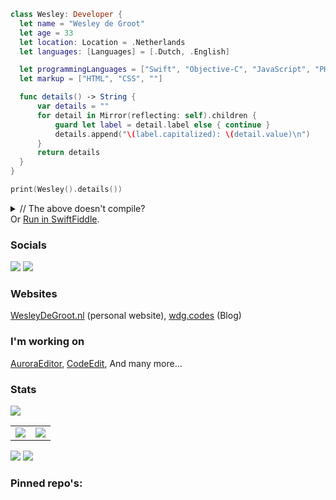 ```swift
class Wesley: Developer {
  let name = "Wesley de Groot"
  let age = 33
  let location: Location = .Netherlands
  let languages: [Languages] = [.Dutch, .English]

  let programmingLanguages = ["Swift", "Objective-C", "JavaScript", "PHP"]
  let markup = ["HTML", "CSS", ""]

  func details() -> String {
      var details = ""
      for detail in Mirror(reflecting: self).children {
          guard let label = detail.label else { continue }
          details.append("\(label.capitalized): \(detail.value)\n")
      }
      return details
  }
}

print(Wesley().details())
```
<details>
  <summary>// The above doesn't compile?</summary>
  // Just add this "missing" code.
  
  ```swift
  class Developer {
    enum Location { case Netherlands }
    enum Languages { case Dutch, English }
  }
  ```
</details>
Or <a href='https://swiftfiddle.com/?c=H4sIAAAAAAAAA11TwWrcMBD9lUGX2rBRKKFQDG0PSdsQNm3AgR7iPWitsa1Wlowku7TL%2FntHlu0NHV9GmjePp8fzidWsYKofrAvwxY5GiqCsqeirtfAefqDX%2BKeAO5xQ2wEdnCoDoDGAET3CB6hYwoBE%2BOqsDRVbEaKNgJub9axtPdMXsF86GvNvGDp0WhjpN6Aw7UjbvoCX%2FdofCPzC78ZQdzvgn02rle8OUWpaGpxtneh7ZdptJ65UrPytGpK1I63fjz%2BxDmrCq9t08SAmUdZODQvg6f6pYoeVsxfu1zgklvvnx33C3JZlamZkxDajqcmAIJT2WQ5XH6EMjoQkt2JNwq2A2bTkUqzGrhNQBh6Vc9ZlDhsdhZq2AI%2B6yXndKS0dmgtlLHqmk4tnR9REnah4OqL2CCeorSGqEeH8eneRw8UwoJEZKaqyeY3XYlBBaPUXZV4AXS%2Bkk9Aj5hW9meUr00bpMIzOrKzxlkbn6M9AVoQsxSTL%2BeYTcVxfP3cI4mgnBGnRmzeB1PaD0vgpTh9GTzmSEkKnPNnWK%2B%2FJlIoRSiK%2FBPW%2FgKIZ%2B0vKyAFBRrxKWpKdUFtYFtgSsSVh8yvYjk30o7zj7%2Flbdv4H4O%2Ft7jYDAAA%3D'>Run in SwiftFiddle</a>.

### Socials
<a href="https://www.twitter.com/0xWDG" target="_blank" rel="noreferrer"><img src="https://img.shields.io/twitter/follow/0xWDG?logo=twitter&style=for-the-badge&color=3382ed&labelColor=1c1917" /></a>
<a href="https://www.github.com/0xWDG" target="_blank" rel="noreferrer"><img src="https://img.shields.io/github/followers/0xWDG?logo=github&style=for-the-badge&color=3382ed&labelColor=1c1917" /></a>

### Websites
<a href="https://wesleydegroot.nl" target="_blank" rel="noreferrer">WesleyDeGroot.nl</a> (personal website), <a href="https://wdg.codes" target="_blank" rel="noreferrer">wdg.codes</a> (Blog)

### I'm working on
[AuroraEditor](https://github.com/AuroraEditor/AuroraEditor), [CodeEdit](https://github.com/CodeEditApp/CodeEdit), And many more...

<!--
### Summary
<img src='https://metrics.lecoq.io/0xWDG?template=classic'>
-->

### Stats
<a href='#stats'><img src='https://streak-stats.demolab.com/?user=0xWDG&hide_border=true&date_format=j-M-Y'></a>
<table><tr>
  <td><a href='#stats'><img src='https://github-readme-stats.vercel.app/api/?username=0xWDG&count_private=true&show_icons=true'></a></td>
  <td><a href='#stats'><img src='https://github-readme-stats.vercel.app/api/top-langs/?username=0xWDG'></a></td>
</tr></table>

![](https://komarev.com/ghpvc/?username=0xWDG&style=plastic)
![](https://hit.yhype.me/github/profile?user_id=1290461)

<!-- 
<h3 align="left">Languages and Tools:</h3>
<p align="left"> <a href="https://www.arduino.cc/" target="_blank" rel="noreferrer"> <img src="https://cdn.worldvectorlogo.com/logos/arduino-1.svg" alt="arduino" width="40" height="40"/> </a> <a href="https://getbootstrap.com" target="_blank" rel="noreferrer"> <img src="https://raw.githubusercontent.com/devicons/devicon/master/icons/bootstrap/bootstrap-plain-wordmark.svg" alt="bootstrap" width="40" height="40"/> </a> <a href="https://www.w3schools.com/css/" target="_blank" rel="noreferrer"> <img src="https://raw.githubusercontent.com/devicons/devicon/master/icons/css3/css3-original-wordmark.svg" alt="css3" width="40" height="40"/> </a> <a href="https://git-scm.com/" target="_blank" rel="noreferrer"> <img src="https://www.vectorlogo.zone/logos/git-scm/git-scm-icon.svg" alt="git" width="40" height="40"/> </a> <a href="https://www.w3.org/html/" target="_blank" rel="noreferrer"> <img src="https://raw.githubusercontent.com/devicons/devicon/master/icons/html5/html5-original-wordmark.svg" alt="html5" width="40" height="40"/> </a> <a href="https://ifttt.com/" target="_blank" rel="noreferrer"> <img src="https://www.vectorlogo.zone/logos/ifttt/ifttt-ar21.svg" alt="ifttt" width="40" height="40"/> </a> <a href="https://developer.mozilla.org/en-US/docs/Web/JavaScript" target="_blank" rel="noreferrer"> <img src="https://raw.githubusercontent.com/devicons/devicon/master/icons/javascript/javascript-original.svg" alt="javascript" width="40" height="40"/> </a> <a href="https://www.linux.org/" target="_blank" rel="noreferrer"> <img src="https://raw.githubusercontent.com/devicons/devicon/master/icons/linux/linux-original.svg" alt="linux" width="40" height="40"/> </a> <a href="https://mariadb.org/" target="_blank" rel="noreferrer"> <img src="https://www.vectorlogo.zone/logos/mariadb/mariadb-icon.svg" alt="mariadb" width="40" height="40"/> </a> <a href="https://www.mysql.com/" target="_blank" rel="noreferrer"> <img src="https://raw.githubusercontent.com/devicons/devicon/master/icons/mysql/mysql-original-wordmark.svg" alt="mysql" width="40" height="40"/> </a> <a href="https://nodejs.org" target="_blank" rel="noreferrer"> <img src="https://raw.githubusercontent.com/devicons/devicon/master/icons/nodejs/nodejs-original-wordmark.svg" alt="nodejs" width="40" height="40"/> </a> <a href="https://www.php.net" target="_blank" rel="noreferrer"> <img src="https://raw.githubusercontent.com/devicons/devicon/master/icons/php/php-original.svg" alt="php" width="40" height="40"/> </a> <a href="https://www.sqlite.org/" target="_blank" rel="noreferrer"> <img src="https://www.vectorlogo.zone/logos/sqlite/sqlite-icon.svg" alt="sqlite" width="40" height="40"/> </a> <a href="https://developer.apple.com/swift/" target="_blank" rel="noreferrer"> <img src="https://raw.githubusercontent.com/devicons/devicon/master/icons/swift/swift-original.svg" alt="swift" width="40" height="40"/> </a> </p>

<h3 align="left">More stats:</h3>
<img src="https://github-profile-trophy.vercel.app/?username=0xWDG&no-bg=true&no-frame=true" alt="GHPS">
-->

### Pinned repo's:

